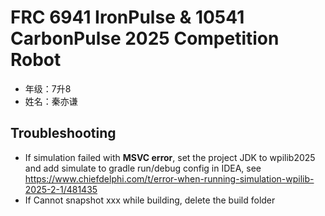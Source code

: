 # FRC 6941 IronPulse & 10541 CarbonPulse 2025 Competition Robot

- 年级：7升8
- 姓名：秦亦谦

## Troubleshooting

- If simulation failed with **MSVC error**, set the project JDK to wpilib2025 and add simulate to gradle run/debug
  config in IDEA, see https://www.chiefdelphi.com/t/error-when-running-simulation-wpilib-2025-2-1/481435
- If Cannot snapshot xxx while building, delete the build folder
